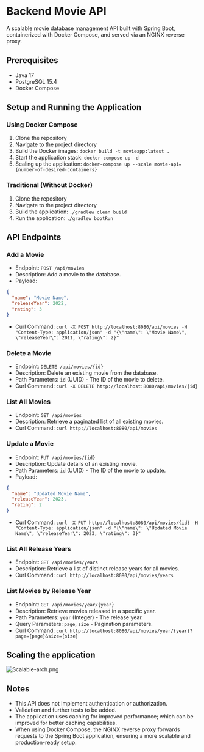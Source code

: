 # Backend Movie API

A scalable movie database management API built with Spring Boot, containerized with Docker Compose, and served via an NGINX reverse proxy.

## Prerequisites

- Java 17
- PostgreSQL 15.4
- Docker Compose

## Setup and Running the Application

### Using Docker Compose
1. Clone the repository
2. Navigate to the project directory
3. Build the Docker images: `docker build -t movieapp:latest .`
4. Start the application stack: `docker-compose up -d`
5. Scaling up the application: `docker-compose up --scale movie-api={number-of-desired-containers}`

### Traditional (Without Docker)
1. Clone the repository
2. Navigate to the project directory
3. Build the application: `./gradlew clean build`
4. Run the application: `./gradlew bootRun`

## API Endpoints 

### Add a Movie

- Endpoint: `POST /api/movies`
- Description: Add a movie to the database.
- Payload:
```json
{
  "name": "Movie Name",
  "releaseYear": 2022,
  "rating": 3
}
```
- Curl Command: `curl -X POST http://localhost:8080/api/movies -H "Content-Type: application/json" -d "{\"name\": \"Movie Name\", \"releaseYear\": 2011, \"rating\": 2}"`

### Delete a Movie
- Endpoint: `DELETE /api/movies/{id}`
- Description: Delete an existing movie from the database.
- Path Parameters: `id` (UUID) - The ID of the movie to delete.
- Curl Command: `curl -X DELETE http://localhost:8080/api/movies/{id}`

### List All Movies
- Endpoint: `GET /api/movies`
- Description: Retrieve a paginated list of all existing movies.
- Curl Command: `curl http://localhost:8080/api/movies`


### Update a Movie
- Endpoint: `PUT /api/movies/{id}`
- Description: Update details of an existing movie.
- Path Parameters: `id` (UUID) - The ID of the movie to update.
- Payload:
```json
{
  "name": "Updated Movie Name",
  "releaseYear": 2023,
  "rating": 2
}
```
- Curl Command: `curl -X PUT http://localhost:8080/api/movies/{id} -H "Content-Type: application/json" -d "{\"name\": \"Updated Movie Name\", \"releaseYear\": 2023, \"rating\": 3}"`

### List All Release Years
- Endpoint: `GET /api/movies/years`
- Description: Retrieve a list of distinct release years for all movies.
- Curl Command: `curl http://localhost:8080/api/movies/years`


### List Movies by Release Year
- Endpoint: `GET /api/movies/year/{year}`
- Description: Retrieve movies released in a specific year.
- Path Parameters: `year` (Integer) - The release year.
- Query Parameters: `page`, `size` - Pagination parameters.
- Curl Command: `curl http://localhost:8080/api/movies/year/{year}?page={page}&size={size}`

## Scaling the application
![Scalable-arch.png](..%2FScalable-arch.png)


## Notes
- This API does not implement authentication or authorization.
- Validation and further tests to be added.
- The application uses caching for improved performance; which can be improved for better caching capabilities.
- When using Docker Compose, the NGINX reverse proxy forwards requests to the Spring Boot application, ensuring a more scalable and production-ready setup.